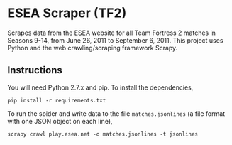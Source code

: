 ESEA Scraper (TF2)
==================

Scrapes data from the ESEA website for all Team Fortress 2 matches in Seasons 9-14, from
June 26, 2011 to September 6, 2011. This project uses Python and the web crawling/scraping
framework Scrapy.

Instructions
------------

You will need Python 2.7.x and pip. To install the dependencies,

```
pip install -r requirements.txt
```

To run the spider and write data to the file `matches.jsonlines` (a file format with one
JSON object on each line),

```
scrapy crawl play.esea.net -o matches.jsonlines -t jsonlines
``` 
